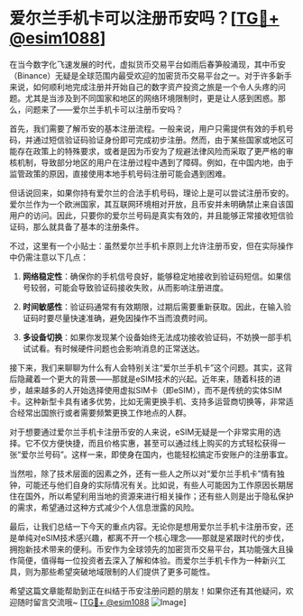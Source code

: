 # 爱尔兰手机卡可以注册币安吗？[[TG💪+ @esim1088](https://t.me/s/esim1088)]

在当今数字化飞速发展的时代，虚拟货币交易平台如雨后春笋般涌现，其中币安（Binance）无疑是全球范围内最受欢迎的加密货币交易平台之一。对于许多新手来说，如何顺利地完成注册并开始自己的数字资产投资之旅是一个令人头疼的问题。尤其是当涉及到不同国家和地区的网络环境限制时，更是让人感到困惑。那么，问题来了——爱尔兰手机卡可以注册币安吗？

首先，我们需要了解币安的基本注册流程。一般来说，用户只需提供有效的手机号码，并通过短信验证码验证身份即可完成初步注册。然而，由于某些国家或地区可能存在政策上的特殊要求，或者是因为币安为了规避法律风险而采取了更严格的审核机制，导致部分地区的用户在注册过程中遇到了障碍。例如，在中国内地，由于监管政策的原因，直接使用本地手机号码注册可能会遇到困难。

但话说回来，如果你持有爱尔兰的合法手机号码，理论上是可以尝试注册币安的。爱尔兰作为一个欧洲国家，其互联网环境相对开放，且币安并未明确禁止来自该国用户的访问。因此，只要你的爱尔兰号码是真实有效的，并且能够正常接收短信验证码，那么就具备了基本的注册条件。

不过，这里有一个小贴士：虽然爱尔兰手机卡原则上允许注册币安，但在实际操作中仍需注意以下几点：

1. **网络稳定性**：确保你的手机信号良好，能够稳定地接收到验证码短信。如果信号较弱，可能会导致验证码接收失败，从而影响注册进度。
   
2. **时间敏感性**：验证码通常有有效期限，过期后需要重新获取。因此，在输入验证码时要尽量快速准确，避免因操作不当而浪费时间。

3. **多设备切换**：如果你发现某个设备始终无法成功接收验证码，不妨换一部手机试试看。有时候硬件问题也会影响消息的正常送达。

接下来，我们来聊聊为什么有人会特别关注“爱尔兰手机卡”这个问题。其实，这背后隐藏着一个更大的背景——那就是eSIM技术的兴起。近年来，随着科技的进步，越来越多的人开始选择使用虚拟SIM卡（即eSIM），而不是传统的实体SIM卡。这种新型卡具有诸多优势，比如无需更换手机、支持多运营商切换等，非常适合经常出国旅行或者需要频繁更换工作地点的人群。

对于想要通过爱尔兰手机卡注册币安的人来说，eSIM无疑是一个非常实用的选择。它不仅方便快捷，而且价格实惠，甚至可以通过线上购买的方式轻松获得一张“爱尔兰号码”。这样一来，即使身在国内，也能轻松搞定币安账户的注册事宜。

当然啦，除了技术层面的因素之外，还有一些人之所以对“爱尔兰手机卡”情有独钟，可能还与他们自身的实际情况有关。比如说，有些人可能因为工作原因长期居住在国外，所以希望利用当地的资源来进行相关操作；还有些人则是出于隐私保护的需求，希望通过这种方式减少个人信息泄露的风险。

最后，让我们总结一下今天的重点内容。无论你是想用爱尔兰手机卡注册币安，还是单纯对eSIM技术感兴趣，都离不开一个核心理念——那就是紧跟时代的步伐，拥抱新技术带来的便利。币安作为全球领先的加密货币交易平台，其功能强大且操作简便，值得每一位投资者去深入了解和体验。而爱尔兰手机卡作为一种新兴工具，则为那些希望突破地域限制的人们提供了更多可能性。

希望这篇文章能帮助到正在纠结于币安注册问题的朋友！如果你还有其他疑问，欢迎随时留言交流哦~ [[TG💪+ @esim1088](https://t.me/s/esim1088) ![Image](https://i.postimg.cc/4NQfJmqS/Snipaste-2025-05-13-00-14-12.png)]